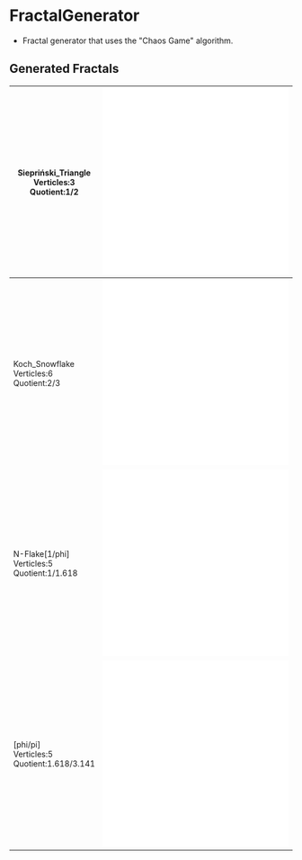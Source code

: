 # FractalGenerator
  - Fractal generator that uses the "Chaos Game" algorithm.

## Generated Fractals
| Siepriński_Triangle <br/> Verticles:3 <br/> Quotient:1/2 | ![Photo](https://github.com/Clwmm/FractalGenerator/blob/master/FractalGenerator/rend/Fractal_1.png) |
| ------ | ------ |
| Koch_Snowflake <br/> Verticles:6 <br/> Quotient:2/3 | ![Photo](https://github.com/Clwmm/FractalGenerator/blob/master/FractalGenerator/rend/Fractal_2.png) |
| N-Flake[1/phi] <br/> Verticles:5 <br/> Quotient:1/1.618 | ![Photo](https://github.com/Clwmm/FractalGenerator/blob/master/FractalGenerator/rend/Fractal_3.png) |
| [phi/pi] <br/> Verticles:5 <br/> Quotient:1.618/3.141 | ![Photo](https://github.com/Clwmm/FractalGenerator/blob/master/FractalGenerator/rend/Fractal_4.png) |
